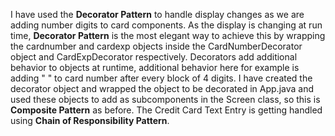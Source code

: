 I have used the **Decorator Pattern** to handle display changes as we are adding number digits to card components. As the display is changing at run time, **Decorator Pattern** is the most elegant way to achieve this by wrapping the cardnumber and cardexp objects inside the CardNumberDecorator object and CardExpDecorator respectively. Decorators add additional behavior to objects at runtime, additional behavior here for example is adding " " to card number after every block of 4 digits.
I have created the decorator object and wrapped the object to be decorated in App.java and used these objects to add as subcomponents in the Screen class, so this is **Composite Pattern** as before. The Credit Card Text Entry is getting handled using **Chain of Responsibility Pattern**.
